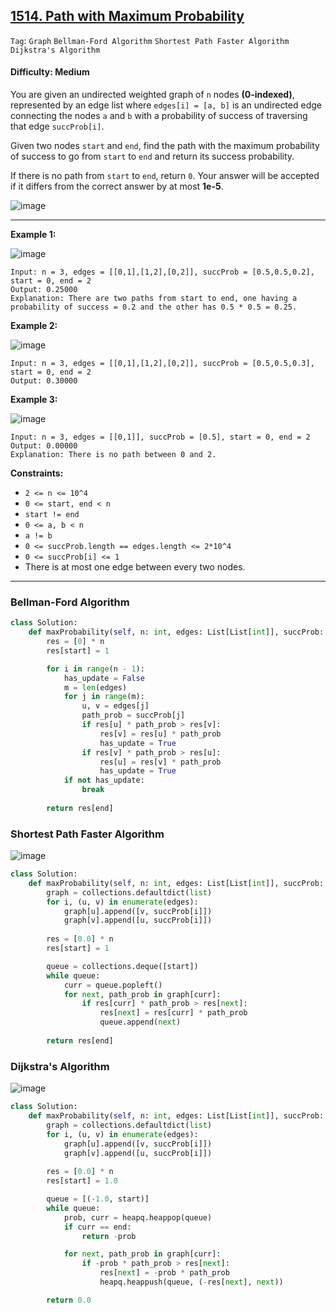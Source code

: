 ## [1514. Path with Maximum Probability](https://leetcode.com/problems/path-with-maximum-probability/)

```Tag```: ```Graph``` ```Bellman-Ford Algorithm``` ```Shortest Path Faster Algorithm``` ```Dijkstra's Algorithm```

#### Difficulty: Medium

You are given an undirected weighted graph of ```n``` nodes __(0-indexed)__, represented by an edge list where ```edges[i] = [a, b]``` is an undirected edge connecting the nodes ```a``` and ```b``` with a probability of success of traversing that edge ```succProb[i]```.

Given two nodes ```start``` and ```end```, find the path with the maximum probability of success to go from ```start``` to ```end``` and return its success probability.

If there is no path from ```start``` to ```end```, return ```0```. Your answer will be accepted if it differs from the correct answer by at most __1e-5__.

![image](https://github.com/quananhle/Python/assets/35042430/164fc9ff-5b41-4bd6-b8b2-7ab9dd747ffd)

---

__Example 1:__

![image](https://assets.leetcode.com/uploads/2019/09/20/1558_ex1.png)
```
Input: n = 3, edges = [[0,1],[1,2],[0,2]], succProb = [0.5,0.5,0.2], start = 0, end = 2
Output: 0.25000
Explanation: There are two paths from start to end, one having a probability of success = 0.2 and the other has 0.5 * 0.5 = 0.25.
```

__Example 2:__

![image](https://assets.leetcode.com/uploads/2019/09/20/1558_ex2.png)
```
Input: n = 3, edges = [[0,1],[1,2],[0,2]], succProb = [0.5,0.5,0.3], start = 0, end = 2
Output: 0.30000
```

__Example 3:__

![image](https://assets.leetcode.com/uploads/2019/09/20/1558_ex3.png)
```
Input: n = 3, edges = [[0,1]], succProb = [0.5], start = 0, end = 2
Output: 0.00000
Explanation: There is no path between 0 and 2.
```

__Constraints:__

- ```2 <= n <= 10^4```
- ```0 <= start, end < n```
- ```start != end```
- ```0 <= a, b < n```
- ```a != b```
- ```0 <= succProb.length == edges.length <= 2*10^4```
- ```0 <= succProb[i] <= 1```
- There is at most one edge between every two nodes.

---

### Bellman-Ford Algorithm

```Python
class Solution:
    def maxProbability(self, n: int, edges: List[List[int]], succProb: List[float], start: int, end: int) -> float:
        res = [0] * n
        res[start] = 1

        for i in range(n - 1):
            has_update = False
            m = len(edges)
            for j in range(m):
                u, v = edges[j]
                path_prob = succProb[j]
                if res[u] * path_prob > res[v]:
                    res[v] = res[u] * path_prob
                    has_update = True
                if res[v] * path_prob > res[u]:
                    res[u] = res[v] * path_prob
                    has_update = True
            if not has_update:
                break
        
        return res[end]
```

### Shortest Path Faster Algorithm

![image](https://leetcode.com/problems/path-with-maximum-probability/Figures/1514/c.png)

```Python
class Solution:
    def maxProbability(self, n: int, edges: List[List[int]], succProb: List[float], start: int, end: int) -> float:
        graph = collections.defaultdict(list)
        for i, (u, v) in enumerate(edges):
            graph[u].append([v, succProb[i]])
            graph[v].append([u, succProb[i]])
        
        res = [0.0] * n
        res[start] = 1

        queue = collections.deque([start])
        while queue:
            curr = queue.popleft()
            for next, path_prob in graph[curr]:
                if res[curr] * path_prob > res[next]:
                    res[next] = res[curr] * path_prob
                    queue.append(next)
        
        return res[end]
```

### Dijkstra's Algorithm

![image](https://leetcode.com/problems/path-with-maximum-probability/Figures/1514/d2.png)

```Python
class Solution:
    def maxProbability(self, n: int, edges: List[List[int]], succProb: List[float], start: int, end: int) -> float:
        graph = collections.defaultdict(list)
        for i, (u, v) in enumerate(edges):
            graph[u].append([v, succProb[i]])
            graph[v].append([u, succProb[i]])
        
        res = [0.0] * n
        res[start] = 1.0

        queue = [(-1.0, start)]
        while queue:
            prob, curr = heapq.heappop(queue)
            if curr == end:
                return -prob

            for next, path_prob in graph[curr]:
                if -prob * path_prob > res[next]:
                    res[next] = -prob * path_prob
                    heapq.heappush(queue, (-res[next], next))    

        return 0.0
```
